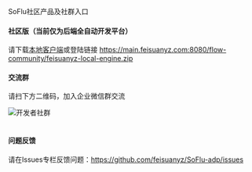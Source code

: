 SoFlu社区产品及社群入口

#### 社区版（当前仅为后端全自动开发平台）

请下载[本地客户端](https://main.feisuanyz.com:8080/flow-community/feisuanyz-local-engine.zip)或登陆链接 https://main.feisuanyz.com:8080/flow-community/feisuanyz-local-engine.zip

#### 交流群

请扫下方二维码，加入企业微信群交流

![开发者社群](https://gitee.com/feisuanyz/SoFlu-adp/raw/master/images/QRCode.PNG)<br><br>

#### 问题反馈

请在Issues专栏反馈问题：https://github.com/feisuanyz/SoFlu-adp/issues
